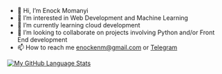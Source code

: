 - 👋 Hi, I’m Enock Momanyi
- 👀 I’m interested in Web Development and Machine Learning
- 🌱 I’m currently learning cloud development
- 💞️ I’m looking to collaborate on projects involving Python and/or Front End development
- 📫 How to reach me enockenm@gmail.com or <a href="https://t.me/onlyenock">Telegram</a>

[![My GitHub Language Stats](https://github-readme-stats.vercel.app/api/top-langs/?username=enock-momanyi&langs_count=5&theme=tokyonight)]()
<!---
enock-momanyi/enock-momanyi is a ✨ special ✨ repository because its `README.md` (this file) appears on your GitHub profile.
You can click the Preview link to take a look at your changes.
--->
